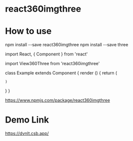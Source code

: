 # react360imgthree

# How to use 

npm install --save react360imgthree
npm install --save three

import React, { Component } from 'react'
 
import View360Three from 'react360imgthree'
 
class Example extends Component {
  render () {
    return (
      <View360Three
      image="//l3apq3bncl82o596k2d1ydn1-wpengine.netdna-ssl.com/wp-content/uploads/2016/09/360-redull-storytelling-vr.png"
      autoRotate="true"
      width="480"
      height="270"
    />
    
    )
  }
}

https://www.npmjs.com/package/react360imgthree

# Demo Link

https://dvnlt.csb.app/
